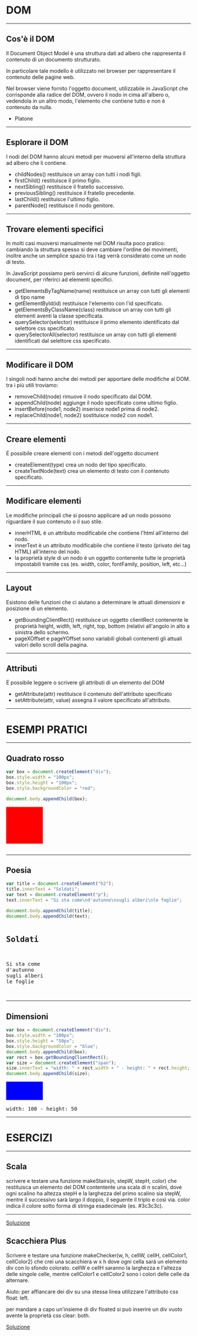 DOM
===


----


Cos'è il DOM
------------
Il Document Object Model è una struttura dati ad albero che rappresenta il
contenuto di un documento strutturato.

In particolare tale modello è utilizzato nei browser per rappresentare il
contenuto delle pagine web.

Nel browser viene fornito l'oggetto document, utilizzabile in JavaScript che
corrisponde alla radice del DOM, ovvero il nodo in cima all'albero o, vedendola
in un altro modo, l'elemento che contiene tutto e non è contenuto da nulla.
- Platone


----


Esplorare il DOM
----------------
I nodi del DOM hanno alcuni metodi per muoversi all'interno della struttura ad
albero che li contiene.

- childNodes() restituisce un array con tutti i nodi figli.
- firstChild() restituisce il primo figlio.
- nextSibling() restituisce il fratello successivo.
- previousSibling() restituisce il fratello precedente.
- lastChild() restituisce l'ultimo figlio.
- parentNode() restituisce il nodo genitore.

----


Trovare elementi specifici
--------------------------
In molti casi muoversi manualmente nel DOM risulta poco pratico: cambiando la
struttura spesso si deve cambiare l'ordine dei movimenti, inoltre anche un
semplice spazio tra i tag verrà considerato come un nodo di testo.

In JavaScript possiamo però servirci di alcune funzioni, definite nell'oggetto
document, per riferirci ad elementi specifici.

- getElementsByTagName(name) restituisce un array con tutti gli elementi di tipo
  name
- getElementById(id) restituisce l'elemento con l'id specificato.
- getElementsByClassName(class) restituisce un array con tutti gli elementi
  aventi la classe specificata.
- querySelector(selector) restituisce il primo elemento identificato dal
  selettore css specificato.
- querySelectorAll(selector) restituisce un array con tutti gli elementi
  identificati dal selettore css specificato.


----


Modificare il DOM
-----------------
I singoli nodi hanno anche dei metodi per apportare delle modifiche al DOM.
tra i più utili troviamo:

- removeChild(node) rimuove il nodo specificato dal DOM.
- appendChild(node) aggiunge il nodo specificato come ultimo figlio.
- insertBefore(node1, node2) inserisce node1 prima di node2.
- replaceChild(node1, node2) sostituisce node2 con node1.


----


Creare elementi
---------------
É possibile creare elementi con i metodi dell'oggetto document

- createElement(type) crea un nodo del tipo specificato.
- createTextNode(text) crea un elemento di testo con il contenuto specificato.


----


Modificare elementi
-------------------
Le modifiche principali che si possno applicare ad un nodo possono riguardare
il suo contenuto o il suo stile.

- innerHTML è un attributo modificabile che contiene l'html all'interno del nodo.
- innerText è un attributo modificabile che contiene il testo (privato dei tag
  HTML) all'interno del nodo.
- la proprietà style di un nodo è un oggetto contenente tutte le proprietà
  impostabili tramite css (es. width, color, fontFamily, position, left, etc...)


----


Layout
------
Esistono delle funzioni che ci aiutano a determinare le attuali dimensioni e
posizione di un elemento.

- getBoundingClientRect() restituisce un oggetto clientRect contenente le
  proprietà height, width, left, right, top, bottom (relativi all'angolo in alto
  a sinistra dello schermo.
- pageXOffset e pageYOffset sono variabili globali contenenti gli attuali valori
  dello scroll della pagina.


----


Attributi
---------
É possibile leggere o scrivere gli attributi di un elemento del DOM

- getAttribute(attr) restituisce il contenuto dell'attributo specificato
- setAttribute(attr, value) assegna il valore specificato all'attributo.


---


ESEMPI PRATICI
==============


----


Quadrato rosso
--------------
```javascript
var box = document.createElement("div");
box.style.width = "100px";
box.style.height = "100px";
box.style.backgroundColor = "red";

document.body.appendChild(box);
```

<pre>
<div style="width:100px;height:100px;background-color:red;"></div>
</pre>


----


Poesia
------
```javascript
var title = document.createElement("h2");
title.innerText = "Soldati";
var text = document.createElement("p");
text.innerText = "Si sta come\nd'autunno\nsugli alberi\nle foglie";

document.body.appendChild(title);
document.body.appendChild(text);
```

<pre>
<h2>Soldati</h2>
<p>Si sta come
d'autunno
sugli alberi
le foglie</p>
</pre>


----


Dimensioni
----------
```javascript
var box = document.createElement("div");
box.style.width = "100px";
box.style.height = "50px";
box.style.backgroundColor = "blue";
document.body.appendChild(box);
var rect = box.getBoundingClientRect();
var size = document.createElement("span");
size.innerText = "width: " + rect.width + " - height: " + rect.height;
document.body.appendChild(size);
```

<pre>
<div style="width:100px;height:50px;background-color:blue"></div>
<span>width: 100 - height: 50</span>
</pre>


---


ESERCIZI
========


----


Scala
-----
scrivere e testare una funzione makeStairs(n, stepW, stepH, color) che
restituisca un elemento del DOM contentente una scala di n scalini, dove ogni
scalino ha altezza stepH e la larghezza del primo scalino sia stepW, mentre il
successivo sarà largo il doppio, il seguente il triplo e così via.
color indica il colore sotto forma di stringa esadecimale (es. #3c3c3c).

----
[Soluzione](https://jsfiddle.net/piero80/t3eepx4w/)



Scacchiera Plus
---------------
Scrivere e testare una funzione makeChecker(w, h, cellW, cellH, cellColor1, cellColor2)
che crei una scacchiera w x h dove ogni cella sarà un elemento div con lo sfondo
colorato. cellW e cellH saranno la larghezza e l'altezza delle singole celle,
mentre cellColor1 e cellColor2 sono i colori delle celle da alternare.

Aiuto: per affiancare dei div su una stessa linea utilizzare l'attributo css
float: left.

per mandare a capo un'insieme di div floated si può inserire un div vuoto
avente la proprietà css clear: both.

[Soluzione](https://jsfiddle.net/piero80/3jm4scp5/)
